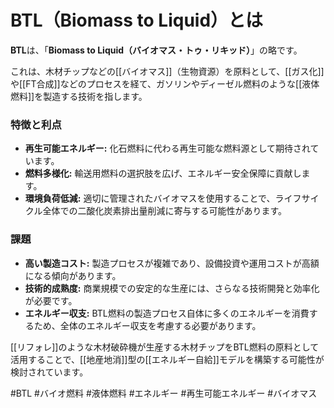 # BTL（Biomass to Liquid）とは

**BTL**は、「**Biomass to Liquid（バイオマス・トゥ・リキッド）**」の略です。

これは、木材チップなどの[[バイオマス]]（生物資源）を原料として、[[ガス化]]や[[FT合成]]などのプロセスを経て、ガソリンやディーゼル燃料のような[[液体燃料]]を製造する技術を指します。

### 特徴と利点
*   **再生可能エネルギー:** 化石燃料に代わる再生可能な燃料源として期待されています。
*   **燃料多様化:** 輸送用燃料の選択肢を広げ、エネルギー安全保障に貢献します。
*   **環境負荷低減:** 適切に管理されたバイオマスを使用することで、ライフサイクル全体での二酸化炭素排出量削減に寄与する可能性があります。

### 課題
*   **高い製造コスト:** 製造プロセスが複雑であり、設備投資や運用コストが高額になる傾向があります。
*   **技術的成熟度:** 商業規模での安定的な生産には、さらなる技術開発と効率化が必要です。
*   **エネルギー収支:** BTL燃料の製造プロセス自体に多くのエネルギーを消費するため、全体のエネルギー収支を考慮する必要があります。

[[リフォレ]]のような木材破砕機が生産する木材チップをBTL燃料の原料として活用することで、[[地産地消]]型の[[エネルギー自給]]モデルを構築する可能性が検討されています。

#BTL #バイオ燃料 #液体燃料 #エネルギー #再生可能エネルギー #バイオマス